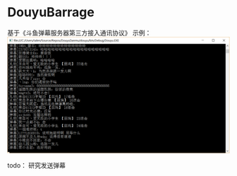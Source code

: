 # DouyuBarrage
基于《斗鱼弹幕服务器第三方接入通讯协议》
示例：
![image](https://github.com/JerryZhongCN/DouyuBarrage/blob/master/pictures/QQ%E5%9B%BE%E7%89%8720170414234140.png)

todo：
研究发送弹幕
